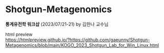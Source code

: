 # Shotgun-Metagenomics

**통계유전학 워크샵** (2023/07/21-21) by 김한나 교수님

html preview  
https://htmlpreview.github.io/?https://github.com/gaeunny/Shotgun-Metagenomics/blob/main/KOGO_2023_Shotgun_Lab_for_Win_Linux.html
